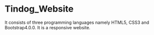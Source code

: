 # Tindog_Website
It consists of three programming languages namely HTML5, CSS3 and Bootstrap4.0.0. It is a responsive website.
